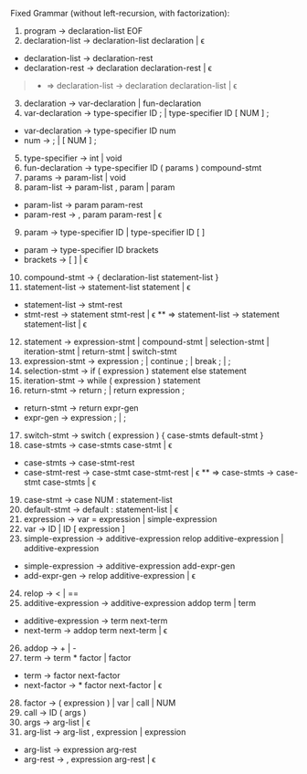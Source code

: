 Fixed Grammar (without left-recursion, with factorization):
1. program -> declaration-list EOF
2. declaration-list -> declaration-list declaration | ϵ
* declaration-list -> declaration-rest
* declaration-rest -> declaration declaration-rest | ϵ
> * => declaration-list -> declaration declaration-list | ϵ
3. declaration -> var-declaration | fun-declaration
4. var-declaration -> type-specifier ID ; | type-specifier ID [ NUM ] ;
* var-declaration -> type-specifier ID num
* num -> ; | [ NUM ] ;	
5. type-specifier -> int | void
6. fun-declaration -> type-specifier ID ( params ) compound-stmt
7. params -> param-list | void
8. param-list -> param-list , param | param
* param-list -> param param-rest
* param-rest -> , param param-rest | ϵ
9. param -> type-specifier ID | type-specifier ID [ ]
* param -> type-specifier ID brackets
* brackets -> [ ] | ϵ
10. compound-stmt -> { declaration-list statement-list }
11. statement-list -> statement-list statement | ϵ
* statement-list -> stmt-rest
* stmt-rest -> statement stmt-rest | ϵ
** => statement-list -> statement statement-list | ϵ
12. statement -> expression-stmt | compound-stmt | selection-stmt | iteration-stmt |
return-stmt | switch-stmt
13. expression-stmt -> expression ; | continue ; | break ; | ;
14. selection-stmt -> if ( expression ) statement else statement
15. iteration-stmt -> while ( expression ) statement
16. return-stmt -> return ; | return expression ;
* return-stmt -> return expr-gen
* expr-gen -> expression ; | ;
17. switch-stmt -> switch ( expression ) { case-stmts default-stmt }
18. case-stmts -> case-stmts case-stmt | ϵ
* case-stmts -> case-stmt-rest
* case-stmt-rest -> case-stmt case-stmt-rest | ϵ
** => case-stmts -> case-stmt case-stmts | ϵ
19. case-stmt -> case NUM : statement-list
20. default-stmt -> default : statement-list | ϵ
21. expression -> var = expression | simple-expression
22. var -> ID | ID [ expression ]
23. simple-expression -> additive-expression relop additive-expression | additive-expression
* simple-expression -> additive-expression add-expr-gen
* add-expr-gen -> relop additive-expression | ϵ
24. relop -> < | ==
25. additive-expression -> additive-expression addop term | term
* additive-expression -> term next-term
* next-term -> addop term next-term | ϵ
26. addop -> + | -
27. term -> term * factor | factor
* term -> factor next-factor
* next-factor -> * factor next-factor | ϵ
28. factor -> ( expression ) | var | call | NUM
29. call -> ID ( args )
30. args -> arg-list | ϵ
31. arg-list -> arg-list , expression | expression
* arg-list -> expression arg-rest
* arg-rest -> , expression arg-rest | ϵ
